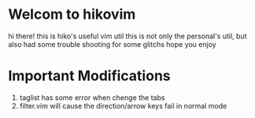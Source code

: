 # Welcom to hikovim

hi there! this is hiko's useful vim util
this is not only the personal's util, but also had some trouble shooting for some glitchs
hope you enjoy

# Important Modifications

1. taglist has some error when chenge the tabs
2. filter.vim will cause the direction/arrow keys fail in normal mode
